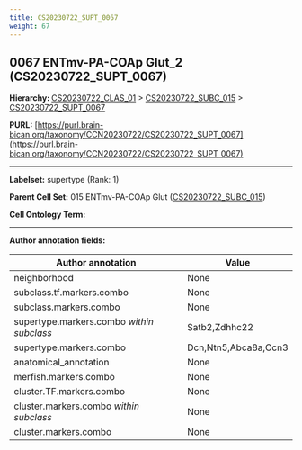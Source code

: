 ```yaml
---
title: CS20230722_SUPT_0067
weight: 67
---
```

## 0067 ENTmv-PA-COAp Glut_2 (CS20230722_SUPT_0067)
<b>Hierarchy: </b>
[CS20230722_CLAS_01](../CS20230722_CLAS_01) >
[CS20230722_SUBC_015](../CS20230722_SUBC_015) >
[CS20230722_SUPT_0067](../CS20230722_SUPT_0067)

**PURL:** [https://purl.brain-bican.org/taxonomy/CCN20230722/CS20230722_SUPT_0067](https://purl.brain-bican.org/taxonomy/CCN20230722/CS20230722_SUPT_0067)

---


**Labelset:** supertype (Rank: 1)

**Parent Cell Set:** 015 ENTmv-PA-COAp Glut ([CS20230722_SUBC_015](../CS20230722_SUBC_015))



**Cell Ontology Term:** 

[MARKER GENES.]: #


---

[TRANSFERRED ANNOTATIONS.]: #


[AUTHOR ANNOTATION FIELDS.]: #


**Author annotation fields:**

| Author annotation | Value |
|-------------------|-------|
|neighborhood|None|
|subclass.tf.markers.combo|None|
|subclass.markers.combo|None|
|supertype.markers.combo _within subclass_|Satb2,Zdhhc22|
|supertype.markers.combo|Dcn,Ntn5,Abca8a,Ccn3|
|anatomical_annotation|None|
|merfish.markers.combo|None|
|cluster.TF.markers.combo|None|
|cluster.markers.combo _within subclass_|None|
|cluster.markers.combo|None|
